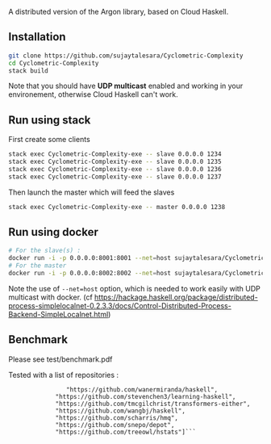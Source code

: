 A distributed version of the Argon library, based on Cloud Haskell.

## Installation

```bash
git clone https://github.com/sujaytalesara/Cyclometric-Complexity
cd Cyclometric-Complexity
stack build
```

Note that you should have **UDP multicast** enabled and working in your environement, otherwise Cloud Haskell can't work.

## Run using stack

First create some clients

```bash
stack exec Cyclometric-Complexity-exe -- slave 0.0.0.0 1234
stack exec Cyclometric-Complexity-exe -- slave 0.0.0.0 1235
stack exec Cyclometric-Complexity-exe -- slave 0.0.0.0 1236
stack exec Cyclometric-Complexity-exe -- slave 0.0.0.0 1237
```

Then launch the master which will feed the slaves

```bash
stack exec Cyclometric-Complexity-exe -- master 0.0.0.0 1238
```

## Run using docker

```bash
# For the slave(s) :
docker run -i -p 0.0.0.0:8001:8001 --net=host sujaytalesara/Cyclometric-Complexity stack exec Cyclometric-Complexity-exe slave 0.0.0.0 8001
# For the master
docker run -i -p 0.0.0.0:8002:8002 --net=host sujaytalesara/Cyclometric-Complexity stack exec Cyclometric-Complexity-exe master 0.0.0.0 8002
```

Note the use of ```--net=host``` option, which is needed to work easily with UDP multicast with docker. (cf https://hackage.haskell.org/package/distributed-process-simplelocalnet-0.2.3.3/docs/Control-Distributed-Process-Backend-SimpleLocalnet.html)

## Benchmark

Please see test/benchmark.pdf

Tested with a list of repositories :

```let repos = ["https://github.com/qnnguyen/HaskellAtHome",
              	"https://github.com/wanermiranda/haskell",
			 "https://github.com/stevenchen3/learning-haskell",
			 "https://github.com/tmcgilchrist/transformers-either",
			 "https://github.com/wangbj/haskell",
			 "https://github.com/scharris/hmq",
			 "https://github.com/snepo/depot",
			 "https://github.com/treeowl/hstats"]```

